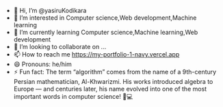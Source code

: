 - 👋 Hi, I’m @yasiruKodikara
- 👀 I’m interested in Computer science,Web development,Machine learning
- 🌱 I’m currently learning Computer science,Machine learning,Web development 
- 💞️ I’m looking to collaborate on ...
- 📫 How to reach me https://my-portfolio-1-navy.vercel.app
- 😄 Pronouns: he/him
- ⚡ Fun fact: The term “algorithm” comes from the name of a 9th-century Persian mathematician, Al-Khwarizmi. His works introduced algebra to Europe — and centuries later, his name evolved into one of the most important words in computer science! 🧮💻

<!---
yasiruKodikara/yasiruKodikara is a ✨ special ✨ repository because its `README.md` (this file) appears on your GitHub profile.
You can click the Preview link to take a look at your changes.
--->
